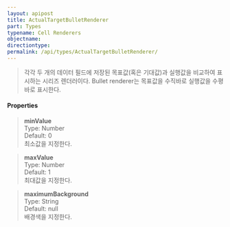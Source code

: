 ```yaml
---
layout: apipost
title: ActualTargetBulletRenderer
part: Types
typename: Cell Renderers
objectname: 
directiontype: 
permalink: /api/types/ActualTargetBulletRenderer/
---
```



> 각각 두 개의 데이터 필드에 저장된 목표값(혹은 기대값)과 실행값을 비교하여 표시하는 시리즈 렌더러이다. 
> Bullet renderer는 목표값을 수직바로 실행값을 수평바로 표시한다. 

#### Properties

> **minValue**  
> Type: Number  
> Default: 0  
> 최소값을 지정한다.  

> **maxValue**  
> Type: Number  
> Default: 1  
> 최대값을 지정한다.  

> **maximumBackground**  
> Type: String  
> Default: null  
> 배경색을 지정한다.  
